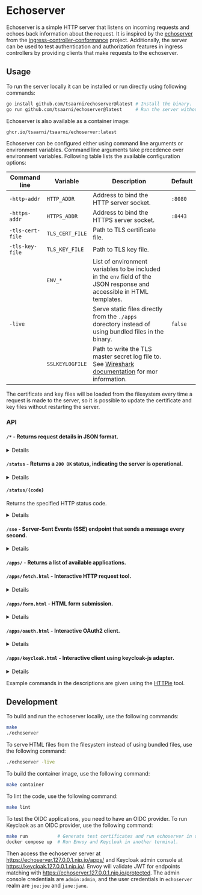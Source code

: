 # Echoserver

Echoserver is a simple HTTP server that listens on incoming requests and echoes back
information about the request. It is inspired by the
[echoserver](https://github.com/kubernetes-sigs/ingress-controller-conformance/tree/master/images/echoserver)
from the
[ingress-controller-conformance](https://github.com/kubernetes-sigs/ingress-controller-conformance)
project. Additionally, the server can be used to test authentication and
authorization features in ingress controllers by providing clients that make
requests to the echoserver.

## Usage

To run the server locally it can be installed or run directly using following commands:

```sh
go install github.com/tsaarni/echoserver@latest # Install the binary.
go run github.com/tsaarni/echoserver@latest     # Run the server without installing.
```

Echoserver is also available as a container image:

```
ghcr.io/tsaarni/tsaarni/echoserver:latest
```

Echoserver can be configured either using command line arguments or environment variables.
Command line arguments take precedence over environment variables.
Following table lists the available configuration options:

| Command line     | Variable        | Description                                                                                                            | Default |
| ---------------- | --------------- | ---------------------------------------------------------------------------------------------------------------------- | ------- |
| `-http-addr`     | `HTTP_ADDR`     | Address to bind the HTTP server socket.                                                                                | `:8080` |
| `-https-addr`    | `HTTPS_ADDR`    | Address to bind the HTTPS server socket.                                                                               | `:8443` |
| `-tls-cert-file` | `TLS_CERT_FILE` | Path to TLS certificate file.                                                                                          |         |
| `-tls-key-file`  | `TLS_KEY_FILE`  | Path to TLS key file.                                                                                                  |         |
|                  | `ENV_*`         | List of environment variables to be included in the `env` field of the JSON response and accessible in HTML templates. |         |
| `-live`          |                 | Serve static files directly from the `./apps` dorectory instead of using bundled files in the binary.                  | `false` |
|                  | `SSLKEYLOGFILE` | Path to write the TLS master secret log file to. See [Wireshark documentation][1] for mor information.                 |         |

The certificate and key files will be loaded from the filesystem every time a request is made to the server, so it is possible to update the certificate and
key files without restarting the server.

### API

#### <code>/*</code> - Returns request details in JSON format.
<details>

##### Responses

| Status | Description                     |
| ------ | ------------------------------- |
| 200 OK | Request details in JSON format. |

Following fields is included in the response:

- `content_length`: Length of the request body.
- `env`: Environment variables provided in the configuration.
- `headers`: Request headers.
- `host`: Host and port of the server.
- `method`: HTTP method of the request.
- `url`: Request URL.
- `proto`: HTTP protocol version.
- `remote`: Remote address of the client.
- `env`: Variables from the process environment that match the `ENV_*` prefix.
- `tls`: TLS details if the request was made over HTTPS.
  - `alpn_negotiated_protocol`: Application Layer Protocol Negotiation protocol.
  - `cipher_suite`: Cipher suite used in the connection.
  - `peer_certificates`: Peer certificates in PEM format if the client provided a certificate.
  - `version`: TLS version.
- `query`: Query parameters of the request if the URL contains a query string.
- `form`: Form parameters of the request body, if the content type is `application/x-www-form-urlencoded`.
- `cookies`: Cookies in the request if the request had a `Cookie` header.
- `body`: Request body.
- `jwt`: JWT claims if the request had JWT in the `Authorization` header.
  - `header`: JWT header.
  - `claims`: JWT claims.
    - If the `claims` field contains `iat` or `exp` claims, they are converted to human-readable format in the `iat_date` and `exp_date` fields.
- `basic_auth`: Basic authentication credentials if the request had `Authorization` header with `Basic` scheme.
  - `username`: Username.
  - `password`: Password.

##### Example

```console
$ http --cert testdata/certs/client.pem --cert-key testdata/certs/client-key.pem --verify testdata/certs/ca.pem https://localhost:8443/foobar
```

```json
{
    "content_length": 0,
    "headers": {
        "Accept": [
            "*/*"
        ],
        "Accept-Encoding": [
            "gzip, deflate"
        ],
        "Connection": [
            "keep-alive"
        ],
        "User-Agent": [
            "HTTPie/3.2.4"
        ]
    },
    "host": "localhost:8443",
    "method": "GET",
    "proto": "HTTP/1.1",
    "remote": "[::1]:57961",
    "tls": {
        "alpn_negotiated_protocol": "http/1.1",
        "cipher_suite": "TLS_AES_128_GCM_SHA256",
        "peer_certificates": "-----BEGIN CERTIFICATE-----\nMIIBRTCB7aADAgECAggYEv19hfUwQDAKBggqhkjOPQQDAjANMQswCQYDVQQDEwJj\nYTAeFw0yNDEyMjAyMDQ1MjJaFw0yNTEyMjAyMDQ1MjJaMBExDzANBgNVBAMTBmNs\naWVudDBZMBMGByqGSM49AgEGCCqGSM49AwEHA0IABCbhS9nzLiBuFGDUp+vRfUQZ\nJ/pnDgTuJpPWSuPOjDLtZuhewGo5qxBMQBdHUbLruhNQ3bbcfPXXSyMe/VDMb4Sj\nMzAxMA4GA1UdDwEB/wQEAwIFoDAfBgNVHSMEGDAWgBR3JxAyNeNiSa/7Kb8yAfms\np4ozDDAKBggqhkjOPQQDAgNHADBEAiB2U34rNm3HUIsCwyaaixxO0bFulIQbOs0L\nxWM0CqNH+gIgaNm4Yu6rmGb2Ct7+i/k166TtcoSxjvJ11CdEKNTiJos=\n-----END CERTIFICATE-----\n-----BEGIN CERTIFICATE-----\nMIIBUDCB+KADAgECAggYESedInsoiDAKBggqhkjOPQQDAjANMQswCQYDVQQDEwJj\nYTAeFw0yNDEyMTQyMTE0NDdaFw0yNTEyMTQyMTE0NDdaMA0xCzAJBgNVBAMTAmNh\nMFkwEwYHKoZIzj0CAQYIKoZIzj0DAQcDQgAE9tDgaO4FFTiQxMauwt1g6BBBmVQu\nkIHPh9diQDiRCPiwF6S+sTCdame3q2vFpyF6MqbmPgzzqjZefuzbQTD+m6NCMEAw\nDgYDVR0PAQH/BAQDAgEGMA8GA1UdEwEB/wQFMAMBAf8wHQYDVR0OBBYEFHcnEDI1\n42JJr/spvzIB+aynijMMMAoGCCqGSM49BAMCA0cAMEQCIFEik3jlxD2MF9wJfdA+\nD5LfA3PFx05dQluCOrANza1sAiBt2VP7MQit8RFQ50CHFydouIcVzMfKGJLVFrKk\n/+NV5A==\n-----END CERTIFICATE-----\n",
        "version": "TLS 1.3"
    },
    "url": "/foobar"
}
```
</details>

#### <code>/status</code> - Returns a `200 OK` status, indicating the server is operational.

<details>

##### Responses

| Status | Description            |
| ------ | ---------------------- |
| 200 OK | Server is operational. |

##### Example

```console
$ http GET http://localhost:8080/status
```

```http
HTTP/1.1 200 OK
Content-Length: 0
Date: Fri, 29 Nov 2024 06:24:46 GMT
```

</details>

#### <code>/status/{code}</code>
Returns the specified HTTP status code.
<details>

##### Parameters

| Name | Description                 |
| ---- | --------------------------- |
| code | HTTP status code to return. |

Optionally, you can include additional HTTP headers in the response by providing a JSON object in the body or using a query string.

##### Example

```sh
$ http POST http://localhost:8080/status/301 Location=http://localhost/bar
```

Body of the request

```json
{
  "Location": "http://localhost/bar"
}
```

Response:

```http
HTTP/1.1 301 Moved Permanently
Content-Length: 0
Date: Fri, 29 Nov 2024 06:10:25 GMT
Location: http://localhost/bar
```

```sh
$ http "http://localhost:8080/status/200?Set-Cookie=foo%3Dbar&Set-Cookie=hello%3Dworld"
```

Response:

```http
HTTP/1.1 200 OK
Content-Length: 0
Date: Sun, 15 Dec 2024 12:00:06 GMT
Set-Cookie: foo=bar
Set-Cookie: hello=world
```

</details>


#### <code>/sse</code> - Server-Sent Events (SSE) endpoint that sends a message every second.

<details>

##### Responses

| Status | Description            |
| ------ | ---------------------- |
| 200 OK | Server is operational. |


##### Example

Server will respond with `Content-Type: text/event-stream` with the following content:

```http
HTTP/1.1 200 OK
Cache-Control: no-cache
Connection: keep-alive
Content-Type: text/event-stream
Date: Wed, 19 Feb 2025 10:10:15 GMT
Transfer-Encoding: chunked

data: { "counter": "1", "timestamp": "2025-02-19T12:10:15+02:00" }

data: { "counter": "2", "timestamp": "2025-02-19T12:10:16+02:00" }
...
```
</details>

#### <code>/apps/</code> - Returns a list of available applications.

#### <code>/apps/fetch.html</code> - Interactive HTTP request tool.

<details>

##### Description

A JavaScript application that enables users to make HTTP requests towards the
echoserver using different methods and view the responses.

![image](https://github.com/user-attachments/assets/1c325a58-2829-4549-8f70-d411b562190c)

</details>

#### <code>/apps/form.html</code> - HTML form submission.

<details>

##### Description

An HTML form that enables data submission using both `POST` and `GET` methods
towards the echoserver.

![image](https://github.com/user-attachments/assets/46d5deb3-e9f5-4f34-a114-3d9ab0219e0b)

</details>

#### <code>/apps/oauth.html</code> - Interactive OAuth2 client.

<details>

##### Description

OAuth2-aware JavaScript application that implements the Authorization Code flow.
It allows users to interactively trigger login/refresh/logout and to make
authenticated requests towards the echoserver and view the responses.

![image](https://github.com/user-attachments/assets/31f5da4b-e064-4ce4-89e8-9d28a7230716)

</details>

#### <code>/apps/keycloak.html</code> - Interactive client using keycloak-js adapter.

<details>

##### Description

OAuth2-aware JavaScript application that uses the
[Keycloak-js](https://www.keycloak.org/securing-apps/javascript-adapter)
JavaScript adapter to authenticate users. It allows users to interactively
trigger login/refresh/logout and to make authenticated requests towards the
echoserver and view the responses.

</details>

Example commands in the descriptions are given using the
[HTTPie](https://httpie.io/) tool.

## Development

To build and run the echoserver locally, use the following commands:

```sh
make
./echoserver
```

To serve HTML files from the filesystem instead of using bundled files, use the
following command:

```sh
./echoserver -live
```

To build the container image, use the following command:

```sh
make container
```

To lint the code, use the following command:

```sh
make lint
```

To test the OIDC applications, you need to have an OIDC provider. To run
Keyclaok as an OIDC provider, use the following command:

```sh
make run           # Generate test certificates and run echoserver in one terminal.
docker compose up  # Run Envoy and Keycloak in another terminal.
```

Then access the echoserver server at https://echoserver.127.0.0.1.nip.io/apps/
and Keycloak admin console at https://keycloak.127.0.0.1.nip.io/. Envoy will
validate JWT for endpoints matching with
https://echoserver.127.0.0.1.nip.io/protected.
The admin console credentials are `admin:admin`, and the user credentials in `echoserver` realm are `joe:joe` and `jane:jane`.

[1]: https://wiki.wireshark.org/TLS#tls-decryption
